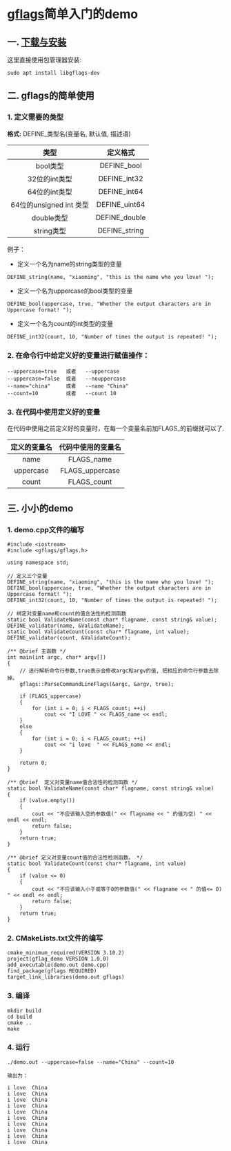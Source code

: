 # [gflags](https://gflags.github.io/gflags/)简单入门的demo

## 一. [下载与安装](https://github.com/gflags/gflags/blob/master/INSTALL.md)
这里直接使用包管理器安装:
```
sudo apt install libgflags-dev
```

## 二. gflags的简单使用
### 1. 定义需要的类型  
**格式:** DEFINE\_类型名(变量名, 默认值, 描述语)

|类型|定义格式|
|:---:                  |:---:         |
|bool类型               |DEFINE\_bool  |
|32位的int类型          |DEFINE\_int32 |
|64位的int类型          |DEFINE\_int64 |
|64位的unsigned int 类型|DEFINE\_uint64|
|double类型             |DEFINE\_double|
|string类型             |DEFINE\_string|

例子：
- 定义一个名为name的string类型的变量
```
DEFINE_string(name, "xiaoming", "this is the name who you love! ");
```
- 定义一个名为uppercase的bool类型的变量
```
DEFINE_bool(uppercase, true, "Whether the output characters are in Uppercase format! ");
```
- 定义一个名为count的int类型的变量
```
DEFINE_int32(count, 10, "Number of times the output is repeated! ");
```

### 2. 在命令行中给定义好的变量进行赋值操作：
```
--uppercase=true   或者   --uppercase
--uppercase=false  或者   --nouppercase
--name="china"     或者   --name "China"
--count=10         或者   --count 10
```

### 3. 在代码中使用定义好的变量
在代码中使用之前定义好的变量时，在每一个变量名前加FLAGS\_的前缀就可以了.

|定义的变量名|代码中使用的变量名|
|:---:|:---:|
|name|FLAGS\_name|
|uppercase|FLAGS\_uppercase|
|count|FLAGS\_count|

## 三. 小小的demo
### 1. demo.cpp文件的编写
```
#include <iostream>
#include <gflags/gflags.h>

using namespace std;

// 定义三个变量
DEFINE_string(name, "xiaoming", "this is the name who you love! ");
DEFINE_bool(uppercase, true, "Whether the output characters are in Uppercase format! ");
DEFINE_int32(count, 10, "Number of times the output is repeated! ");

// 绑定对变量name和count的值合法性的检测函数
static bool ValidateName(const char* flagname, const string& value);
DEFINE_validator(name, &ValidateName);
static bool ValidateCount(const char* flagname, int value);
DEFINE_validator(count, &ValidateCount);

/** @brief 主函数 */
int main(int argc, char* argv[])
{
    // 进行解析命令行参数,true表示会修改argc和argv的值, 把相应的命令行参数去除掉。
    gflags::ParseCommandLineFlags(&argc, &argv, true);

    if (FLAGS_uppercase)
    {
        for (int i = 0; i < FLAGS_count; ++i)
            cout << "I LOVE " << FLAGS_name << endl;
    }
    else
    {
        for (int i = 0; i < FLAGS_count; ++i)
            cout << "i love  " << FLAGS_name << endl;
    }

    return 0;
}

/** @brief  定义对变量name值合法性的检测函数 */
static bool ValidateName(const char* flagname, const string& value)
{
    if (value.empty())
    {
        cout << "不应该输入空的参数值(" << flagname << " 的值为空) " << endl << endl;
        return false;
    }
    return true;
}

/** @brief 定义对变量count值的合法性检测函数。 */
static bool ValidateCount(const char* flagname, int value)
{
    if (value <= 0)
    {
        cout << "不应该输入小于或等于0的参数值(" << flagname << " 的值<= 0) " << endl << endl;
        return false;
    }
    return true;
}
```

### 2. CMakeLists.txt文件的编写
```
cmake_minimum_required(VERSION 3.10.2)
project(gflag_demo VERSION 1.0.0)
add_executable(demo.out demo.cpp)
find_package(gflags REQUIRED)
target_link_libraries(demo.out gflags)

```

### 3. 编译
```
mkdir build
cd build
cmake ..
make
```
### 4. 运行
```
./demo.out --uppercase=false --name="China" --count=10

输出为：

i love  China
i love  China
i love  China
i love  China
i love  China
i love  China
i love  China
i love  China
i love  China
i love  China
```
